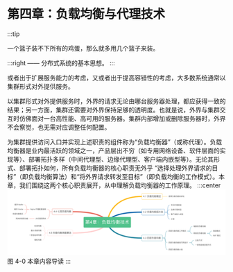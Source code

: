 # 第四章：负载均衡与代理技术

:::tip <a/>

一个篮子装不下所有的鸡蛋，那么就多用几个篮子来装。

:::right
—— 分布式系统的基本思想。
:::

或者出于扩展服务能力的考虑，又或者出于提高容错性的考虑，大多数系统通常以集群形式对外提供服务。

以集群形式对外提供服务时，外界的请求无论由哪台服务器处理，都应获得一致的结果；另一方面，集群还需要对外界保持足够的透明度。也就是说，外界与集群交互时仿佛面对一台高性能、高可用的服务器。集群内部增加或删除服务器时，外界不会察觉，也无需对应调整任何配置。

为集群提供访问入口并实现上述职责的组件称为“负载均衡器”（或称代理）。负载均衡器是业内最活跃的领域之一，产品层出不穷（如专用网络设备、软件层面的实现等）、部署拓扑多样（中间代理型、边缘代理型、客户端内嵌型等）。无论其形式、部署拓扑如何，所有负载均衡器的核心职责无外乎 “选择处理外界请求的目标”（即负载均衡算法）和“将外界请求转发至目标”（即负载均衡的工作模式）。本章，我们围绕这两个核心职责展开，从中理解负载均衡器的工作原理。
:::center
  ![](../assets/balance-summary.png)<br/>
  图 4-0 本章内容导读
:::
